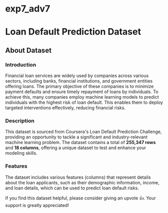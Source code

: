 # exp7_adv7
# Loan Default Prediction Dataset

## About Dataset

### Introduction
Financial loan services are widely used by companies across various sectors, including banks, financial institutions, and government entities offering loans. The primary objective of these companies is to minimize payment defaults and ensure timely repayment of loans by individuals. To achieve this, many companies employ machine learning models to predict individuals with the highest risk of loan default. This enables them to deploy targeted interventions effectively, reducing financial risks.

### Description
This dataset is sourced from Coursera's Loan Default Prediction Challenge, providing an opportunity to tackle a significant and industry-relevant machine learning problem. The dataset contains a total of **255,347 rows** and **18 columns**, offering a unique dataset to test and enhance your modeling skills.

### Features
The dataset includes various features (columns) that represent details about the loan applicants, such as their demographic information, income, and loan details, which can be used to predict loan default risks.

If you find this dataset helpful, please consider giving an upvote 👍. Your support is greatly appreciated!

